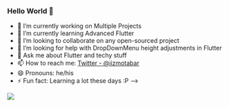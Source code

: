 ### Hello World 👋




- 🔭 I’m currently working on Multiple Projects
- 🌱 I’m currently learning Advanced Flutter
- 👯 I’m looking to collaborate on any open-sourced project
- 🤔 I’m looking for help with DropDownMenu height adjustments in Flutter
- 💬 Ask me about Flutter and techy stuff
- 📫 How to reach me: [Twitter - @iizmotabar](twitter.com/iizmotabar)
- 😄 Pronouns: he/his
- ⚡ Fun fact: Learning a lot these days :P
-->


<img src="https://github-readme-stats.vercel.app/api?username=iizmotabar&&show_icons=true&title_color=ffffff&icon_color=bb2acf&text_color=daf7dc&bg_color=151515">
